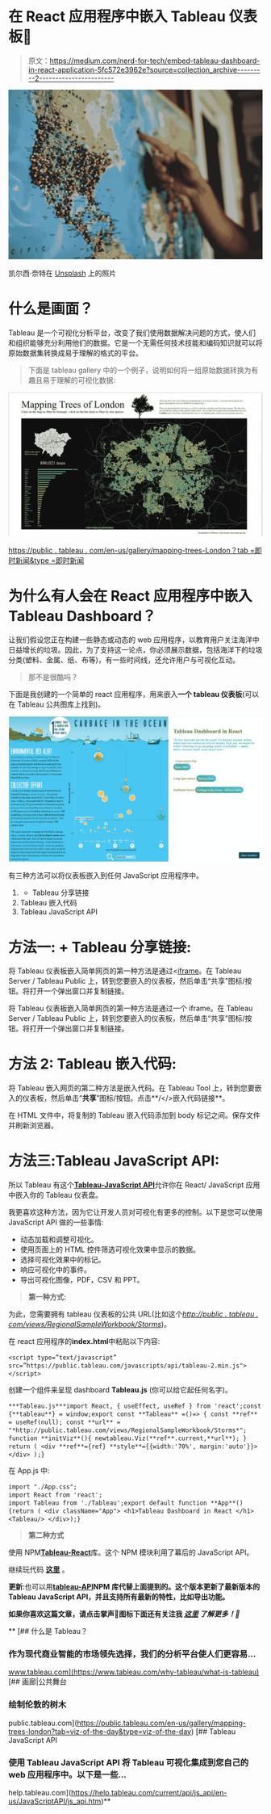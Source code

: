 # 在 React 应用程序中嵌入 Tableau 仪表板📑

> 原文：<https://medium.com/nerd-for-tech/embed-tableau-dashboard-in-react-application-5fc572e3962e?source=collection_archive---------2----------------------->

![](img/79e8406d8624dc2ead2f8cd0def10929.png)

凯尔西·奈特在 [Unsplash](https://unsplash.com?utm_source=medium&utm_medium=referral) 上的照片

# **什么是画面？**

Tableau 是一个可视化分析平台，改变了我们使用数据解决问题的方式，使人们和组织能够充分利用他们的数据。它是一个无需任何技术技能和编码知识就可以将原始数据集转换成易于理解的格式的平台。

> 下面是 tableau gallery 中的一个例子，说明如何将一组原始数据转换为有趣且易于理解的可视化数据:

![](img/2cf56bec22d64446c21840f8ea7e6ff1.png)

[https://public . tableau . com/en-us/gallery/mapping-trees-London？tab =即时新闻&type =即时新闻](https://public.tableau.com/en-us/gallery/mapping-trees-london?tab=viz-of-the-day&type=viz-of-the-day)

# 为什么有人会在 React 应用程序中嵌入 Tableau Dashboard？

让我们假设您正在构建一些静态或动态的 web 应用程序，以教育用户关注海洋中日益增长的垃圾。因此，为了支持这一论点，你必须展示数据，包括海洋下的垃圾分类(塑料、金属、纸、布等)，有一些时间线，还允许用户与可视化互动。

> 那不是很酷吗？

下面是我创建的一个简单的 react 应用程序，用来嵌入**一个 tableau 仪表板**(可以在 Tableau 公共图库上找到)。

![](img/251f37b8382555c647a7d9394482e0ac.png)

有三种方法可以将仪表板嵌入到任何 JavaScript 应用程序中。

1.  + Tableau 分享链接
2.  Tableau 嵌入代码
3.  Tableau JavaScript API

# 方法一: + Tableau 分享链接:

将 Tableau 仪表板嵌入简单网页的第一种方法是通过<[iframe](https://developer.mozilla.org/en-US/docs/Web/HTML/Element/iframe)。在 Tableau Server / Tableau Public 上，转到您要嵌入的仪表板，然后单击“共享”图标/按钮。将打开一个弹出窗口并复制链接。

将 Tableau 仪表板嵌入简单网页的第一种方法是通过一个 iframe。在 Tableau Server / Tableau Public 上，转到您要嵌入的仪表板，然后单击“共享”图标/按钮。将打开一个弹出窗口并复制链接。

# 方法 2: Tableau 嵌入代码:

将 Tableau 嵌入网页的第二种方法是嵌入代码。在 Tableau Tool 上，转到您要嵌入的仪表板，然后单击“**共享**”图标/按钮。点击**/</>嵌入代码链接**。

在 HTML 文件中，将复制的 Tableau 嵌入代码添加到 body 标记之间。保存文件并刷新浏览器。

# 方法三:Tableau JavaScript API:

所以 Tableau 有这个[**Tableau-JavaScript API**](https://help.tableau.com/current/api/js_api/en-us/JavaScriptAPI/js_api.htm)允许你在 React/ JavaScript 应用中嵌入你的 Tableau 仪表盘。

我更喜欢这种方法，因为它让开发人员对可视化有更多的控制。以下是您可以使用 JavaScript API 做的一些事情:

*   动态加载和调整可视化。
*   使用页面上的 HTML 控件筛选可视化效果中显示的数据。
*   选择可视化效果中的标记。
*   响应可视化中的事件。
*   导出可视化图像，PDF，CSV 和 PPT。

> **第一种方式:**

为此，您需要拥有 tableau 仪表板的公共 URL(比如这个[*http://public . tableau . com/views/RegionalSampleWorkbook/Storms*](http://public.tableau.com/views/RegionalSampleWorkbook/Storms))。

在 react 应用程序的**index.html**中粘贴以下内容:

```
<script type=”text/javascript” src=”https://public.tableau.com/javascripts/api/tableau-2.min.js"></script>
```

创建一个组件来呈现 dashboard **Tableau.js** (你可以给它起任何名字)。

```
***Tableau.js***import React, { useEffect, useRef } from 'react';const {**tableau**} = window;export const **Tableau** =()=> { const **ref** = useRef(null); const **url** =  "*http://public.tableau.com/views/RegionalSampleWorkbook/Storms*"; function **initViz**(){ newtableau.Viz(**ref**.current,**url**); } return ( <div **ref**={ref} **style**={{width:'70%', margin:'auto'}}> </div> );}
```

在 App.js 中:

```
import "./App.css";
import React from 'react';
import Tableau from './Tableau';export default function **App**() {return ( <div className="App"> <h1>Tableau Dashboard in React </h1> <Tableau/> </div>);}
```

> **第二种方式**

使用 NPM[**Tableau-React**](https://www.npmjs.com/package/tableau-react)库。这个 NPM 模块利用了幕后的 JavaScript API。

继续玩代码 [**这里**](https://codesandbox.io/embed/wandering-paper-5lgre?fontsize=14&hidenavigation=1&theme=dark) 。

**更新**:也可以用[**tableau-API**](https://www.npmjs.com/package/tableau-api)**NPM 库代替上面提到的。这个版本更新了最新版本的 Tableau JavaScript API，并且支持所有最新的特性，比如导出功能。**

**如果你喜欢这篇文章，请点击掌声👏图标下面还有关注我 [*这里*](http://tanyas27.medium.com/) *了解更多！🎃***

**[](https://www.tableau.com/why-tableau/what-is-tableau) [## 什么是 Tableau？

### 作为现代商业智能的市场领先选择，我们的分析平台使人们更容易…

www.tableau.com](https://www.tableau.com/why-tableau/what-is-tableau)  [## 画廊|公共舞台

### 绘制伦敦的树木

public.tableau.com](https://public.tableau.com/en-us/gallery/mapping-trees-london?tab=viz-of-the-day&type=viz-of-the-day) [](https://help.tableau.com/current/api/js_api/en-us/JavaScriptAPI/js_api.htm) [## Tableau JavaScript API

### 使用 Tableau JavaScript API 将 Tableau 可视化集成到您自己的 web 应用程序中。以下是一些…

help.tableau.com](https://help.tableau.com/current/api/js_api/en-us/JavaScriptAPI/js_api.htm)**